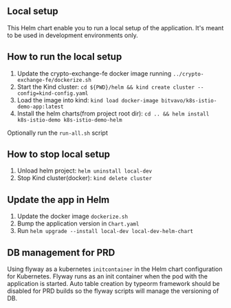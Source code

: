 ## Local setup

This Helm chart enable you to run a local setup of the application. 
It's meant to be used in development environments only.

## How to run the local setup

1. Update the crypto-exchange-fe docker image running `../crypto-exchange-fe/dockerize.sh`
2. Start the Kind cluster: `cd ${PWD}/helm && kind create cluster --config=kind-config.yaml`
3. Load the image into kind: `kind load docker-image bitvavo/k8s-istio-demo-app:latest`
4. Install the helm charts(from project root dir): `cd .. && helm install k8s-istio-demo k8s-istio-demo-helm`

Optionally run the `run-all.sh` script

## How to stop local setup

1. Unload helm project: `helm uninstall local-dev`
2. Stop Kind cluster(docker): `kind delete cluster`

## Update the app in Helm

1. Update the docker image `dockerize.sh`
2. Bump the application version in `Chart.yaml`
3. Run `helm upgrade --install local-dev local-dev-helm-chart`


## DB management for PRD 

Using flyway as a kubernetes `initcontainer` in the Helm chart configuration for Kubernetes. 
Flyway runs as an init container when the pod with the application is started. Auto table creation by typeorm framework
should be disabled for PRD builds so the flyway scripts will manage the versioning of DB.

